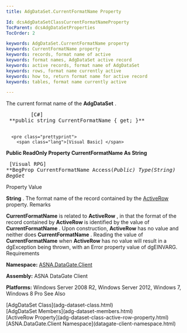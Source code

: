 ```yaml
---
title: AdgDataSet.CurrentFormatName Property

Id: dcsAdgDataSetClassCurrentFormatNameProperty
TocParent: dcsAdgDataSetProperties
TocOrder: 2

keywords: AdgDataSet.CurrentFormatName property
keywords: CurrentFormatName property
keywords: records, format name of active
keywords: format names, AdgDataSet active record
keywords: active records, format name of AdgDataSet
keywords: rows, format name currently active
keywords: how to, return format name for active record
keywords: tables, format name currently active

---
```


The current format name of the **AdgDataSet** .
<pre class="prettyprint">
        <span class="lang">[C#]</span>
 **public string CurrentFormatName { get; }** 
      </pre>
      <pre class="prettyprint">
        <span class="lang">[Visual Basic] </span>
 **Public ReadOnly Property CurrentFormatName As String** 
      </pre>
      <pre class="prettyprint">
        <span class="lang">[Visual RPG]</span>
 **BegProp CurrentFormatName Access(*Public) Type(*String)
   BegGet** 
      </pre>

Property Value

**String** . The format name of the record contained by the [ActiveRow](adg-dataset-class-active-row-property.html) property.
Remarks

**CurrentFormatName** is related to **ActiveRow** , in that the format of the record contained by **ActiveRow** is identified by the value of **CurrentFormatName** . Upon construction, **ActiveRow** has no value and neither does **CurrentFormatName** . Reading the value of **CurrentFormatName** when **ActiveRow** has no value will result in a dgException being thrown, with an Error property value of dgEINVARG. 
Requirements

**Namespace:** [ASNA.DataGate.Client](datagate-client-namespace.html) 

**Assembly:** ASNA DataGate Client

**Platforms:** Windows Server 2008 R2, Windows Server 2012, Windows 7, Windows 8 Pro
See Also

<dl />
      [AdgDataSet Class](adg-dataset-class.html)
      <br />
      [AdgDataSet Members](adg-dataset-members.html)
      <br />
      [ActiveRow Property](adg-dataset-class-active-row-property.html)
      <br />
      [ASNA.DataGate.Client Namespace](datagate-client-namespace.html)

